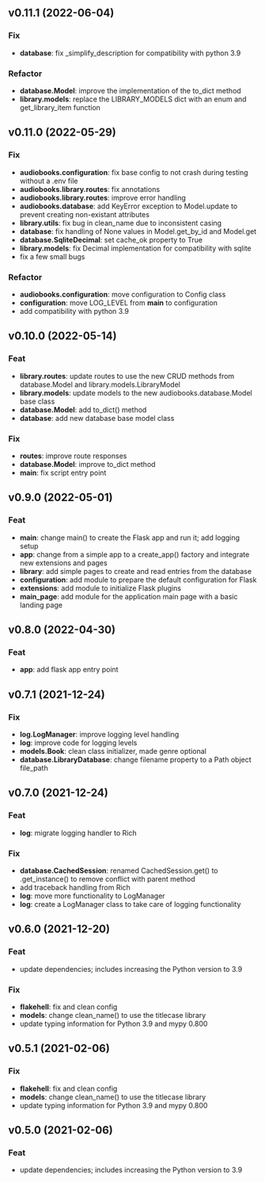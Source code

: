 ## v0.11.1 (2022-06-04)

### Fix

- **database**: fix _simplify_description for compatibility with python 3.9

### Refactor

- **database.Model**: improve the implementation of the to_dict method
- **library.models**: replace the LIBRARY_MODELS dict with an enum and get_library_item function

## v0.11.0 (2022-05-29)

### Fix

- **audiobooks.configuration**: fix base config to not crash during testing without a .env file
- **audiobooks.library.routes**: fix annotations
- **audiobooks.library.routes**: improve error handling
- **audiobooks.database**: add KeyError exception to Model.update to prevent creating non-existant attributes
- **library.utils**: fix bug in clean_name due to inconsistent casing
- **database**: fix handling of None values in Model.get_by_id and Model.get
- **database.SqliteDecimal**: set cache_ok property to True
- **library.models**: fix Decimal implementation for compatibility with sqlite
- fix a few small bugs

### Refactor

- **audiobooks.configuration**: move configuration to Config class
- **configuration**: move LOG_LEVEL from __main__ to configuration
- add compatibility with python 3.9

## v0.10.0 (2022-05-14)

### Feat

- **library.routes**: update routes to use the new CRUD methods from database.Model and library.models.LibraryModel
- **library.models**: update models to the new audiobooks.database.Model base class
- **database.Model**: add to_dict() method
- **database**: add new database base model class

### Fix

- **routes**: improve route responses
- **database.Model**: improve to_dict method
- ****main****: fix script entry point

## v0.9.0 (2022-05-01)

### Feat

- **main**: change main() to create the Flask app and run it; add logging setup
- **app**: change from a simple app to a create_app() factory and integrate new extensions and pages
- **library**: add simple pages to create and read entries from the database
- **configuration**: add module to prepare the default configuration for Flask
- **extensions**: add module to initialize Flask plugins
- **main_page**: add module for the application main page with a basic landing page

## v0.8.0 (2022-04-30)

### Feat

- **app**: add flask app entry point

## v0.7.1 (2021-12-24)

### Fix

- **log.LogManager**: improve logging level handling
- **log**: improve code for logging levels
- **models.Book**: clean class initializer, made genre optional
- **database.LibraryDatabase**: change filename property to a Path object file_path

## v0.7.0 (2021-12-24)

### Feat

- **log**: migrate logging handler to Rich

### Fix

- **database.CachedSession**: renamed CachedSession.get() to .get_instance() to remove conflict with parent method
- add traceback handling from Rich
- **log**: move more functionality to LogManager
- **log**: create a LogManager class to take care of logging functionality

## v0.6.0 (2021-12-20)

### Feat

- update dependencies; includes increasing the Python version to 3.9

### Fix

- **flakehell**: fix and clean config
- **models**: change clean_name() to use the titlecase library
- update typing information for Python 3.9 and mypy 0.800

## v0.5.1 (2021-02-06)

### Fix

- **flakehell**: fix and clean config
- **models**: change clean_name() to use the titlecase library
- update typing information for Python 3.9 and mypy 0.800

## v0.5.0 (2021-02-06)

### Feat

- update dependencies; includes increasing the Python version to 3.9

